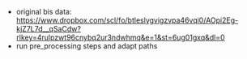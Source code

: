 - original bis data: https://www.dropbox.com/scl/fo/btleslygvigzvpa46vqi0/AOpi2Eg-kjZ7L7d__qSaCdw?rlkey=4rulpzwt96cnybq2ur3ndwhmq&e=1&st=6ug01gxq&dl=0
- run pre_processing steps and adapt paths

